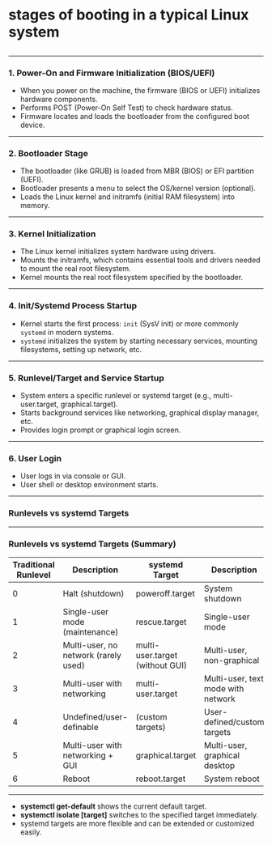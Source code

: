# **stages of booting** in a typical Linux system

##

---

### 1. **Power-On and Firmware Initialization (BIOS/UEFI)**

* When you power on the machine, the firmware (BIOS or UEFI) initializes hardware components.
* Performs POST (Power-On Self Test) to check hardware status.
* Firmware locates and loads the bootloader from the configured boot device.

---

### 2. **Bootloader Stage**

* The bootloader (like GRUB) is loaded from MBR (BIOS) or EFI partition (UEFI).
* Bootloader presents a menu to select the OS/kernel version (optional).
* Loads the Linux kernel and initramfs (initial RAM filesystem) into memory.

---

### 3. **Kernel Initialization**

* The Linux kernel initializes system hardware using drivers.
* Mounts the initramfs, which contains essential tools and drivers needed to mount the real root filesystem.
* Kernel mounts the real root filesystem specified by the bootloader.

---

### 4. **Init/Systemd Process Startup**

* Kernel starts the first process: `init` (SysV init) or more commonly `systemd` in modern systems.
* `systemd` initializes the system by starting necessary services, mounting filesystems, setting up network, etc.

---

### 5. **Runlevel/Target and Service Startup**

* System enters a specific runlevel or systemd target (e.g., multi-user.target, graphical.target).
* Starts background services like networking, graphical display manager, etc.
* Provides login prompt or graphical login screen.

---

### 6. **User Login**

* User logs in via console or GUI.
* User shell or desktop environment starts.

---

### Runlevels vs systemd Targets

---

### Runlevels vs systemd Targets (Summary)

| Traditional Runlevel | Description                          | systemd Target                  | Description                        |
| -------------------- | ------------------------------------ | ------------------------------- | ---------------------------------- |
| 0                    | Halt (shutdown)                      | poweroff.target                 | System shutdown                    |
| 1                    | Single-user mode (maintenance)       | rescue.target                   | Single-user mode                   |
| 2                    | Multi-user, no network (rarely used) | multi-user.target (without GUI) | Multi-user, non-graphical          |
| 3                    | Multi-user with networking           | multi-user.target               | Multi-user, text mode with network |
| 4                    | Undefined/user-definable             | (custom targets)                | User-defined/custom targets        |
| 5                    | Multi-user with networking + GUI     | graphical.target                | Multi-user, graphical desktop      |
| 6                    | Reboot                               | reboot.target                   | System reboot                      |

---

* **systemctl get-default** shows the current default target.
* **systemctl isolate \[target]** switches to the specified target immediately.
* systemd targets are more flexible and can be extended or customized easily.
